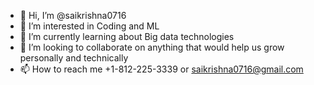 - 👋 Hi, I’m @saikrishna0716
- 👀 I’m interested in Coding and ML
- 🌱 I’m currently learning about Big data technologies
- 💞️ I’m looking to collaborate on anything that would help us grow personally and technically
- 📫 How to reach me +1-812-225-3339 or saikrishna0716@gmail.com

<!---
saikrishna0716/saikrishna0716 is a ✨ special ✨ repository because its `README.md` (this file) appears on your GitHub profile.
You can click the Preview link to take a look at your changes.
--->
